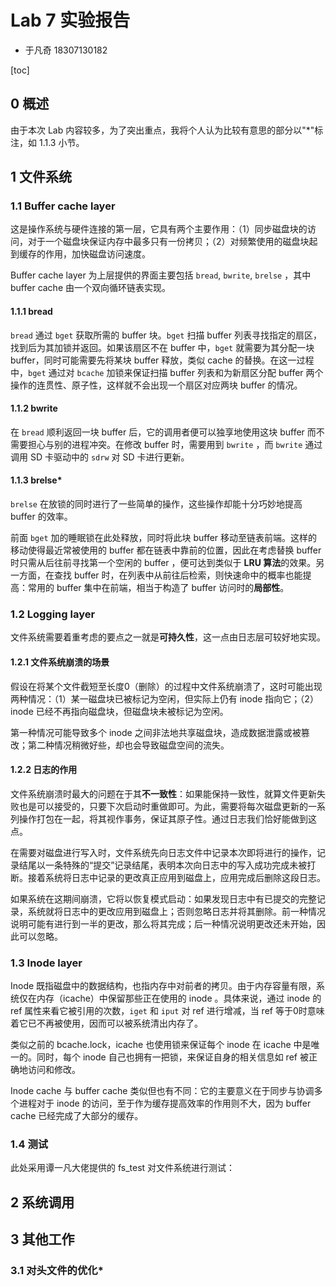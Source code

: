 # Lab 7 实验报告

- 于凡奇 18307130182



[toc]

## 0 概述

由于本次 Lab 内容较多，为了突出重点，我将个人认为比较有意思的部分以"*"标注，如 1.1.3 小节。



## 1 文件系统

### 1.1 Buffer cache layer

这是操作系统与硬件连接的第一层，它具有两个主要作用：（1）同步磁盘块的访问，对于一个磁盘块保证内存中最多只有一份拷贝；（2）对频繁使用的磁盘块起到缓存的作用，加快磁盘访问速度。

Buffer cache layer 为上层提供的界面主要包括 `bread`, `bwrite`, `brelse` ，其中 buffer cache 由一个双向循环链表实现。

#### 1.1.1 bread

`bread` 通过 `bget` 获取所需的 buffer 块。`bget` 扫描 buffer 列表寻找指定的扇区，找到后为其加锁并返回。如果该扇区不在 buffer 中，`bget` 就需要为其分配一块 buffer，同时可能需要先将某块 buffer 释放，类似 cache 的替换。在这一过程中，`bget` 通过对 `bcache` 加锁来保证扫描 buffer 列表和为新扇区分配 buffer 两个操作的连贯性、原子性，这样就不会出现一个扇区对应两块 buffer 的情况。

#### 1.1.2 bwrite

在 `bread` 顺利返回一块 buffer 后，它的调用者便可以独享地使用这块 buffer 而不需要担心与别的进程冲突。在修改 buffer 时，需要用到 `bwrite` ，而 `bwrite` 通过调用 SD 卡驱动中的 `sdrw` 对 SD 卡进行更新。

#### 1.1.3 brelse*

`brelse` 在放锁的同时进行了一些简单的操作，这些操作却能十分巧妙地提高 buffer 的效率。

前面 `bget` 加的睡眠锁在此处释放，同时将此块 buffer 移动至链表前端。这样的移动使得最近常被使用的 buffer 都在链表中靠前的位置，因此在考虑替换 buffer 时只需从后往前寻找第一个空闲的 buffer ，便可达到类似于 **LRU 算法**的效果。另一方面，在查找 buffer 时，在列表中从前往后检索，则快速命中的概率也能提高：常用的 buffer 集中在前端，相当于构造了 buffer 访问时的**局部性**。



### 1.2 Logging layer

文件系统需要着重考虑的要点之一就是**可持久性**，这一点由日志层可较好地实现。

#### 1.2.1 文件系统崩溃的场景

假设在将某个文件截短至长度0（删除）的过程中文件系统崩溃了，这时可能出现两种情况：（1）某一磁盘块已被标记为空闲，但实际上仍有 inode 指向它；（2）inode 已经不再指向磁盘块，但磁盘块未被标记为空闲。

第一种情况可能导致多个 inode 之间非法地共享磁盘块，造成数据泄露或被篡改；第二种情况稍微好些，却也会导致磁盘空间的流失。

#### 1.2.2 日志的作用

文件系统崩溃时最大的问题在于其**不一致性**：如果能保持一致性，就算文件更新失败也是可以接受的，只要下次启动时重做即可。为此，需要将每次磁盘更新的一系列操作打包在一起，将其视作事务，保证其原子性。通过日志我们恰好能做到这点。

在需要对磁盘进行写入时，文件系统先向日志文件中记录本次即将进行的操作，记录结尾以一条特殊的“提交”记录结尾，表明本次向日志中的写入成功完成未被打断。接着系统将日志中记录的更改真正应用到磁盘上，应用完成后删除这段日志。

如果系统在这期间崩溃，它将以恢复模式启动：如果发现日志中有已提交的完整记录，系统就将日志中的更改应用到磁盘上；否则忽略日志并将其删除。前一种情况说明可能有进行到一半的更改，那么将其完成；后一种情况说明更改还未开始，因此可以忽略。



### 1.3 Inode layer

Inode 既指磁盘中的数据结构，也指内存中对前者的拷贝。由于内存容量有限，系统仅在内存（icache）中保留那些正在使用的 inode 。具体来说，通过 inode 的 ref 属性来看它被引用的次数，`iget` 和 `iput` 对 ref 进行增减，当 ref 等于0时意味着它已不再被使用，因而可以被系统清出内存了。

类似之前的 bcache.lock，icache 也使用锁来保证每个 inode 在 icache 中是唯一的。同时，每个 inode 自己也拥有一把锁，来保证自身的相关信息如 ref 被正确地访问和修改。

Inode cache 与 buffer cache 类似但也有不同：它的主要意义在于同步与协调多个进程对于 inode 的访问，至于作为缓存提高效率的作用则不大，因为 buffer cache 已经完成了大部分的缓存。



### 1.4 测试

此处采用谭一凡大佬提供的 fs_test 对文件系统进行测试：



## 2 系统调用



## 3 其他工作



### 3.1 对头文件的优化*